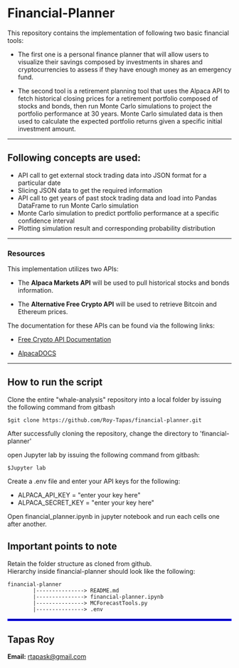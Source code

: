 # Financial-Planner

This repository contains the implementation of following two basic financial tools:  
* The first one is a personal finance planner that will allow users to visualize their savings composed by investments in shares and cryptocurrencies to assess if they have enough money as an emergency fund.  

* The second tool is a retirement planning tool that uses the Alpaca API to fetch historical closing prices for a retirement portfolio composed of stocks and bonds, then run Monte Carlo simulations to project the portfolio performance at 30 years. Monte Carlo simulated data is then used to calculate the expected portfolio returns given a specific initial investment amount.

---

## Following concepts are used:  
* API call to get external stock trading data into JSON format for a particular date
* Slicing JSON data to get the required information
* API call to get years of past stock trading data and load into Pandas DataFrame to run Monte Carlo simulation
* Monte Carlo simulation to predict portfolio performance at a specific confidence interval
* Plotting simulation result and corresponding probability distribution

---

### Resources

This implementation utilizes two APIs:

* The **Alpaca Markets API** will be used to pull historical stocks and bonds information.  
    
* The **Alternative Free Crypto API** will be used to retrieve Bitcoin and Ethereum prices.

The documentation for these APIs can be found via the following links:

* [Free Crypto API Documentation](https://alternative.me/crypto/api/)

* [AlpacaDOCS](https://alpaca.markets/docs/)
---

## How to run the script <br>
Clone the entire "whale-analysis" repository into a local folder by issuing the following command from gitbash  
```
$git clone https://github.com/Roy-Tapas/financial-planner.git
```

After successfully cloning the repository, change the directory to 'financial-planner'

open Jupyter lab by issuing the following command from gitbash:  
```
$Jupyter lab
```
Create a .env file and enter your API keys for the following:
* ALPACA_API_KEY = "enter your key here"
* ALPACA_SECRET_KEY = "enter your key here"

Open financial_planner.ipynb in jupyter notebook and run each cells one after another.

## Important points to note 
Retain the folder structure as cloned from github.  
Hierarchy inside financial-planner should look like the following:
```
financial-planner 
        |---------------> README.md 
        |---------------> financial-planner.ipynb 
        |---------------> MCForecastTools.py 
        |---------------> .env
```



<hr style="border:2px solid blue"> </hr>

## Tapas Roy

**Email:** rtapask@gmail.com